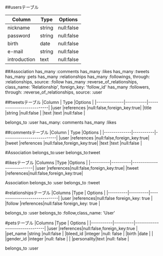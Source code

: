 
##usersテーブル

|Column          |Type    | Options     |
|----------------|--------|-------------|
|nickname        |	string|	null:false  |
|password        |	string|	null:false  |
|birth           |	date  |	null:false  |
|e-mail	         |string	|null:false   |
|introduction    | text   |null:false   |        


##Association
has_many :comments 
has_many :likes
has_many :tweets
has_many :pets
has_many :relationships
has_many :followings, through: :relationships, source: :follow
has_many :reverse_of_relationships, class_name: 'Relationship', foreign_key: 'follow_id'
has_many :followers, through: :reverse_of_relationships, source: :user






##tweetsテーブル
|Column        | Type      |Options                    |
|--------------|-----------|---------------------------|
|user          |references |null:false,foreign_key:true|
|title         |string     |null:false                 |
|text          |text       |null:false                 |



belongs_to :user
has_many: comments 
has_many :likes


##commentsテーブル
|Column        | Type      |Options                    |
|--------------|-----------|---------------------------|
|user          |references |null:false,foreign_key:true|
|tweet         |references |null:false,foreign_key:true|
|text          |text       |null:false                 |

#Association
belongs_to:user
belongs_to:tweet


#likesテーブル
|Columns   |Type      |Options                    |
|----------|----------|---------------------------|
|user      |references|null:false,foreign_key:true|
|tweet     |references|null:false,foreign_key:true|

Association
belongs_to :user
belongs_to :tweet


#relationshipsテーブル
|Columns   |Type      | Options                       |
|----------|----------|-------------------------------|
|user      |references|null:false foreign_key: true   |
|follow    |references|null:false foreign_key: true   |


belongs_to :user
belongs_to :follow,class_name: 'User'


#petsテーブル
|Columns    |Type      | Options                        |
|-----------|----------|--------------------------------|
|user       |references|null:false,foreign_key:true     |
|pet_name   |string    |null:false                      |
|bleed_id   |integer   |null: false                     |
|birth      |date      |                                |
|gender_id  |integer   |null: false                     |     |
|personality|text      |null: false                     |


belongs_to :user

